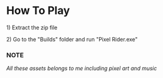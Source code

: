 <h1>How To Play</h1>

<p>1) Extract the zip file</p>
<p>2) Go to the "Builds" folder and run "Pixel Rider.exe"</p>

<h3>NOTE</h3>
<p><i>All these assets belongs to me including pixel art and music</i></p>
